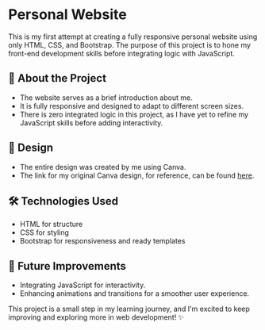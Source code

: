 # Personal Website

This is my first attempt at creating a fully responsive personal website using only HTML, CSS, and Bootstrap. The purpose of this project is to hone my front-end development skills before integrating logic with JavaScript.

## 🌟 About the Project
- The website serves as a brief introduction about me.
- It is fully responsive and designed to adapt to different screen sizes.
- There is zero integrated logic in this project, as I have yet to refine my JavaScript skills before adding interactivity.

## 🎨 Design
- The entire design was created by me using Canva.
- The link for my original Canva design, for reference, can be found [here](https://mariam-tamer-website.my.canva.site/). 

## 🛠️ Technologies Used
- HTML for structure
- CSS for styling
- Bootstrap for responsiveness and ready templates

## 🚀 Future Improvements
- Integrating JavaScript for interactivity.
- Enhancing animations and transitions for a smoother user experience.

This project is a small step in my learning journey, and I'm excited to keep improving and exploring more in web development! ✨

